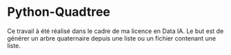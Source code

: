 # Python-Quadtree
Ce travail à été réalisé dans le cadre de ma licence en Data IA. Le but est de générer un arbre quaternaire depuis une liste ou un fichier contenant une liste.



